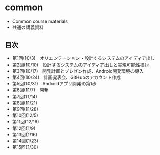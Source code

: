 common
======

- Common course materials
- 共通の講義資料

## 目次
- 第1回(10/3)　オリエンテーション・設計するシステムのアイディア出し
- 第2回(10/10)　設計するシステムのアイディア出しと実現可能性検討
- 第3回(10/17)　開発計画とプレゼン作成、Android開発環境の導入
- 第4回(10/24)　計画発表会、GitHubのアカウント作成
- 第5回(10/31)　Androidアプリ開発の第1歩
- 第6回(11/7)　開発
- 第7回(11/14)
- 第8回(11/21)
- 第9回(11/28)
- 第10回(12/5)
- 第11回(12/19)
- 第12回(1/9)
- 第13回(1/16)
- 第14回(1/23)
- 第15回(1/30)

